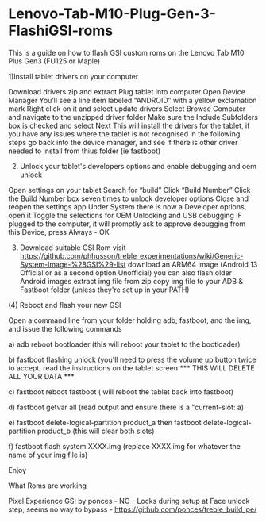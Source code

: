 # Lenovo-Tab-M10-Plug-Gen-3-FlashiGSI-roms

This is a guide on how to flash GSI custom roms on the Lenovo Tab M10 Plus Gen3 (FU125 or Maple)


1)Install tablet drivers on your computer


Download drivers zip and extract
Plug tablet into computer
Open Device Manager
You’ll see a line item labeled “ANDROID” with a yellow exclamation mark
Right click on it and select update drivers
Select Browse Computer and navigate to the unzipped driver folder
Make sure the Include Subfolders box is checked and select Next
This will install the drivers for the tablet, if you have any issues where the tablet is not recognised in the following steps
go back into the device manager, and see if there is other driver needed to install from thius folder (ie fastboot)


2) Unlock your tablet's developers options and enable debugging and oem unlock


Open settings on your tablet
Search for “build”
Click “Build Number”
Click the Build Number box seven times to unlock developer options
Close and reopen the settings app
Under System there is now a Developer options, open it
Toggle the selections for OEM Unlocking and USB debugging
IF plugged to the computer, it will promptly ask to approve debugging from this Device, press Always - OK

  
3) Download suitable GSI Rom
visit https://github.com/phhusson/treble_experimentations/wiki/Generic-System-Image-%28GSI%29-list
download an ARM64 image (Android 13 Official or as a second option Unofficial) you can also flash older Android images
extract img file from zip
copy img file to your ADB & Fastboot folder (unless they're set up in your PATH)


(4) Reboot and flash your new GSI

Open a command line from your folder holding adb, fastboot, and the img, and issue the following commands


  a) adb reboot bootloader (this will reboot your tablet to the bootloader)
    
  b) fastboot flashing unlock (you'll need to press the volume up button twice to accept, read the instructions on the tablet screen *** THIS WILL DELETE ALL YOUR DATA ***
  
  c) fastboot reboot fastboot ( will reboot the tablet back into fastboot)
  
  d) fastboot getvar all (read output and ensure there is a "current-slot: a)
  
  e) fastboot delete-logical-partition product_a then fastboot delete-logical-partition product_b (this will clear both slots)
  
  f) fastboot flash system XXXX.img (replace XXXX.img for whatever the name of your img file is)
 
 
 Enjoy
 
 What Roms are working
 
 Pixel Experience GSI by ponces - NO - Locks during setup at Face unlock step, seems no way to bypass - https://github.com/ponces/treble_build_pe/
  
